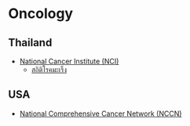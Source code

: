# Oncology

## Thailand
* [National Cancer Institute (NCI)](https://www.nci.go.th/th/cpg_index.html)
  * [สถิติโรคมะเร็ง](https://www.nci.go.th/th/cancer_record/cancer_rec1.html)

## USA
* [National Comprehensive Cancer Network (NCCN)](https://www.nccn.org/guidelines/category_1)
